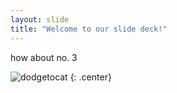 ```yaml
---
layout: slide
title: "Welcome to our slide deck!"
---
```



how about no. 3 



![dodgetocat](https://octodex.github.com/images/dodgetocat_v2.png)
{: .center}
